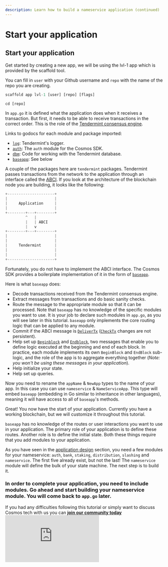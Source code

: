 ```yaml
---
description: Learn how to build a nameservice application (continued)
---
```


# Start your application

## Start your application <a id="start-your-application"></a>

Get started by creating a new app, we will be using the lvl-1 app which is provided by the scaffold tool.

You can fill in `user` with your Github username and `repo` with the name of the repo you are creating.

```javascript
scaffold app lvl-1 [user] [repo] [flags]

cd [repo]
```

In `app.go` it is defined what the application does when it receives a transaction. But first, it needs to be able to receive transactions in the correct order. This is the role of the [Tendermint consensus engine](https://github.com/tendermint/tendermint).

Links to godocs for each module and package imported:

* [`log`](https://godoc.org/github.com/tendermint/tendermint/libs/log): Tendermint's logger.
* [`auth`](https://godoc.org/github.com/cosmos/cosmos-sdk/x/auth): The `auth` module for the Cosmos SDK.
* [`dbm`](https://godoc.org/github.com/tendermint/tm-db): Code for working with the Tendermint database.
* [`baseapp`](https://godoc.org/github.com/cosmos/cosmos-sdk/baseapp): See below

A couple of the packages here are `tendermint` packages. Tendermint passes transactions from the network to the application through an interface called the [ABCI](https://docs.tendermint.com/master/spec/abci/). If you look at the architecture of the blockchain node you are building, it looks like the following:

```javascript
+---------------------+
|                     |
|     Application     |
|                     |
+--------+---+--------+
         ^   |
         |   | ABCI
         |   v
+--------+---+--------+
|                     |
|                     |
|     Tendermint      |
|                     |
|                     |
+---------------------+
```

Fortunately, you do not have to implement the ABCI interface. The Cosmos SDK provides a boilerplate implementation of it in the form of [`baseapp`](https://godoc.org/github.com/cosmos/cosmos-sdk/baseapp).

Here is what `baseapp` does:

* Decode transactions received from the Tendermint consensus engine.
* Extract messages from transactions and do basic sanity checks.
* Route the message to the appropriate module so that it can be processed. Note that `baseapp` has no knowledge of the specific modules you want to use. It is your job to declare such modules in `app.go`, as you will see later in this tutorial. `baseapp` only implements the core routing logic that can be applied to any module.
* Commit if the ABCI message is [`DeliverTx`](https://docs.tendermint.com/master/spec/abci/abci.html#delivertx) \([`CheckTx`](https://docs.tendermint.com/master/spec/abci/abci.html#checktx) changes are not persistent\).
* Help set up [`Beginblock`](https://docs.tendermint.com/master/spec/abci/abci.html#beginblock) and [`Endblock`](https://docs.tendermint.com/master/spec/abci/abci.html#endblock), two messages that enable you to define logic executed at the beginning and end of each block. In practice, each module implements its own `BeginBlock` and `EndBlock` sub-logic, and the role of the app is to aggregate everything together \(_Note: you won't be using these messages in your application_\).
* Help initialize your state.
* Help set up queries.

Now you need to rename the `appName` & `NewApp` types to the name of your app. In this case you can use `nameservice` & `NameServiceApp`. This type will embed `baseapp` \(embedding in Go similar to inheritance in other languages\), meaning it will have access to all of `baseapp`'s methods.

Great! You now have the start of your application. Currently you have a working blockchain, but we will customize it throughout this tutorial.

`baseapp` has no knowledge of the routes or user interactions you want to use in your application. The primary role of your application is to define these routes. Another role is to define the initial state. Both these things require that you add modules to your application.

As you have seen in the [application design](https://tutorials.cosmos.network/nameservice/tutorial/app-design.html) section, you need a few modules for your nameservice: `auth`, `bank`, `staking`, `distribution`, `slashing` and `nameservice`. The first five already exist, but not the last! The `nameservice` module will define the bulk of your state machine. The next step is to build it.

### In order to complete your application, you need to include modules. Go ahead and start building your nameservice module. You will come back to `app.go` later. <a id="in-order-to-complete-your-application-you-need-to-include-modules-go-ahead-and-start-building-your-nameservice-module-you-will-come-back-to-app-go-later"></a>

If you had any difficulties following this tutorial or simply want to discuss Cosmos tech with us you can [**join our community today**](https://discord.gg/fszyM7K)![  
](https://tutorials.cosmos.network/nameservice/tutorial/01-app-design.html)

